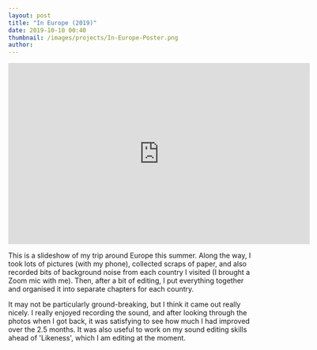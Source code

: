 ```yaml
---
layout: post
title: "In Europe (2019)"
date: 2019-10-10 00:40
thumbnail: /images/projects/In-Europe-Poster.png
author:
---
```

<iframe src="https://onedrive.live.com/embed?cid=20F32A3556EFA86D&amp;resid=20F32A3556EFA86D%211460&amp;authkey=AJxtRhQmQ8s_XsI&amp;em=2&amp;wdAr=1.7777777777777777" width="610px" height="367px" frameborder="0">This is an embedded <a target="_blank" href="https://office.com">Microsoft Office</a> presentation, powered by <a target="_blank" href="https://office.com/webapps">Office</a>.</iframe>

This is a slideshow of my trip around Europe this summer. Along the way, I took lots of pictures (with my phone), collected scraps of paper, and also recorded bits of background noise from each country I visited (I brought a Zoom mic with me). Then, after a bit of editing, I put everything together and organised it into separate chapters for each country.

It may not be particularly ground-breaking, but I think it came out really nicely. I really enjoyed recording the sound, and after looking through the photos when I got back, it was satisfying to see how much I had improved over the 2.5 months. It was also useful to work on my sound editing skills ahead of 'Likeness', which I am editing at the moment.

